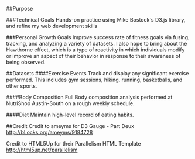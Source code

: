##Purpose

###Technical Goals
Hands-on practice using Mike Bostock's D3.js library, and refine my web development skills

###Personal Growth Goals
Improve success rate of fitness goals via fusing, tracking, and analyzing a variety of datasets. I also hope to bring about the Hawthorne effect, which is a type of reactivity in which individuals modify or improve an aspect of their behavior in response to their awareness of being observed.

##Datasets
####Exercise Events
Track and display any significant exercise performed. This includes gym sessions, hiking, running, basketballs, and other sports.

####Body Composition
Full Body composition analysis performed at NutriShop Austin-South on a rough weekly schedule.

####Diet
Maintain high-level record of eating habits.

##Credit
Credit to ameyms for D3 Gauge - Part Deux
http://bl.ocks.org/ameyms/9184728

Credit to HTML5Up for their Parallelism HTML Template 
http://html5up.net/parallelism